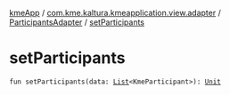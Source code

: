 [kmeApp](../../index.md) / [com.kme.kaltura.kmeapplication.view.adapter](../index.md) / [ParticipantsAdapter](index.md) / [setParticipants](./set-participants.md)

# setParticipants

`fun setParticipants(data: `[`List`](https://kotlinlang.org/api/latest/jvm/stdlib/kotlin.collections/-list/index.html)`<KmeParticipant>): `[`Unit`](https://kotlinlang.org/api/latest/jvm/stdlib/kotlin/-unit/index.html)